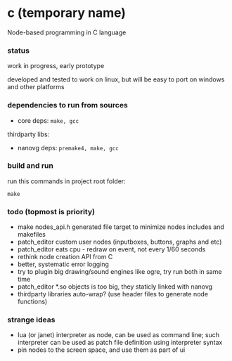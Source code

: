 # c (temporary name)
Node-based programming in C language

### status
work in progress, early prototype

developed and tested to work on linux, but will be easy to port on windows and other platforms

### dependencies to run from sources
- core deps: ```make, gcc```

thirdparty libs:
- nanovg deps: ```premake4, make, gcc```

### build and run
run this commands in project root folder:
```
make
```

### todo (topmost is priority)
- make nodes_api.h generated file target to minimize nodes includes and makefiles
- patch_editor custom user nodes (inputboxes, buttons, graphs and etc)
- patch_editor eats cpu - redraw on event, not every 1/60 seconds
- rethink node creation API from C
- better, systematic error logging
- try to plugin big drawing/sound engines like ogre, try run both in same time
- patch_editor *.so objects is too big, they staticly linked with nanovg
- thirdparty libraries auto-wrap? (use header files to generate node functions)

### strange ideas
- lua (or janet) interpreter as node, can be used as command line; such interpreter can be used as patch file definition using interpreter syntax
- pin nodes to the screen space, and use them as part of ui
